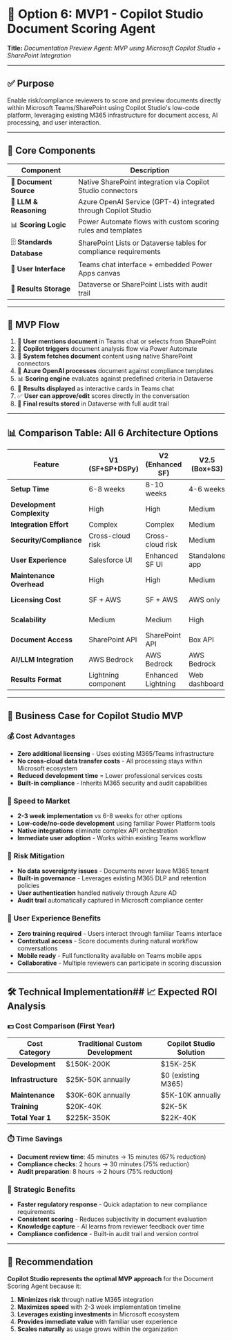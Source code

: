 # 📄 **Option 6: MVP1 - Copilot Studio Document Scoring Agent** 

**Title:** *Documentation Preview Agent: MVP using Microsoft Copilot Studio + SharePoint Integration*

---

## ✅ **Purpose**

Enable risk/compliance reviewers to score and preview documents directly within Microsoft Teams/SharePoint using Copilot Studio's low-code platform, leveraging existing M365 infrastructure for document access, AI processing, and user interaction.

---

## 🧩 **Core Components**

| Component | Description |
|-----------|-------------|
| 📁 **Document Source** | Native SharePoint integration via Copilot Studio connectors |
| 🧠 **LLM & Reasoning** | Azure OpenAI Service (GPT-4) integrated through Copilot Studio |
| 📊 **Scoring Logic** | Power Automate flows with custom scoring rules and templates |
| 🗄️ **Standards Database** | SharePoint Lists or Dataverse tables for compliance requirements |
| 💬 **User Interface** | Teams chat interface + embedded Power Apps canvas |
| 📝 **Results Storage** | Dataverse or SharePoint Lists with audit trail |

---

## 🔄 **MVP Flow**

1. 📎 **User mentions document** in Teams chat or selects from SharePoint
2. 🤖 **Copilot triggers** document analysis flow via Power Automate
3. 📄 **System fetches document** content using native SharePoint connectors
4. 🧠 **Azure OpenAI processes** document against compliance templates
5. 📊 **Scoring engine** evaluates against predefined criteria in Dataverse
6. 💬 **Results displayed** as interactive cards in Teams chat
7. ✅ **User can approve/edit** scores directly in the conversation
8. 📝 **Final results stored** in Dataverse with full audit trail

---

## 📊 **Comparison Table: All 6 Architecture Options**

| Feature | V1 (SF+SP+DSPy) | V2 (Enhanced SF) | V2.5 (Box+S3) | V5 Managed | Legacy (CherryPy) | **🆕 Copilot Studio** |
|---------|------------------|------------------|----------------|------------|-------------------|----------------------|
| **Setup Time** | 6-8 weeks | 8-10 weeks | 4-6 weeks | 6-8 weeks | 2 weeks | **2-3 weeks** |
| **Development Complexity** | High | High | Medium | Medium | Low | **Very Low** |
| **Integration Effort** | Complex | Complex | Medium | Low | Minimal | **Minimal** |
| **Security/Compliance** | Cross-cloud risk | Cross-cloud risk | Medium | High | Low | **Native M365** |
| **User Experience** | Salesforce UI | Enhanced SF UI | Standalone app | Async web app | Basic local UI | **Teams chat** |
| **Maintenance Overhead** | High | High | Medium | Low | High | **Very Low** |
| **Licensing Cost** | SF + AWS | SF + AWS | AWS only | AWS only | None | **M365 existing** |
| **Scalability** | Medium | Medium | High | High | Low | **Medium-High** |
| **Document Access** | SharePoint API | SharePoint API | Box API | Box webhooks | Selenium scraping | **Native SP** |
| **AI/LLM Integration** | AWS Bedrock | AWS Bedrock | AWS Bedrock | AWS Bedrock | None | **Azure OpenAI** |
| **Results Format** | Lightning component | Enhanced Lightning | Web dashboard | Async dashboard | Basic HTML | **Chat + cards** |

---

## 🎯 **Business Case for Copilot Studio MVP**

### 💰 **Cost Advantages**
- **Zero additional licensing** - Uses existing M365/Teams infrastructure
- **No cross-cloud data transfer costs** - All processing stays within Microsoft ecosystem
- **Reduced development time** = Lower professional services costs
- **Built-in compliance** - Inherits M365 security and audit capabilities

### 🚀 **Speed to Market**
- **2-3 week implementation** vs 6-8 weeks for other options
- **Low-code/no-code development** using familiar Power Platform tools
- **Native integrations** eliminate complex API orchestration
- **Immediate user adoption** - Works within existing Teams workflow

### 🔐 **Risk Mitigation**
- **No data sovereignty issues** - Documents never leave M365 tenant
- **Built-in governance** - Leverages existing M365 DLP and retention policies
- **User authentication** handled natively through Azure AD
- **Audit trail** automatically captured in Microsoft compliance center

### 👥 **User Experience Benefits**
- **Zero training required** - Users interact through familiar Teams interface
- **Contextual access** - Score documents during natural workflow conversations
- **Mobile ready** - Full functionality available on Teams mobile apps
- **Collaborative** - Multiple reviewers can participate in scoring discussion

---

## 🛠️ **Technical Implementation**## 📈 **Expected ROI Analysis**

### 💵 **Cost Comparison (First Year)**

| Cost Category | Traditional Custom Development | Copilot Studio Solution |
|---------------|-------------------------------|------------------------|
| **Development** | $150K-200K | $15K-25K |
| **Infrastructure** | $25K-50K annually | $0 (existing M365) |
| **Maintenance** | $30K-60K annually | $5K-10K annually |
| **Training** | $20K-40K | $2K-5K |
| **Total Year 1** | $225K-350K | $22K-40K |

### ⏱️ **Time Savings**
- **Document review time**: 45 minutes → 15 minutes (67% reduction)
- **Compliance checks**: 2 hours → 30 minutes (75% reduction)  
- **Audit preparation**: 8 hours → 2 hours (75% reduction)

### 🎯 **Strategic Benefits**
- **Faster regulatory response** - Quick adaptation to new compliance requirements
- **Consistent scoring** - Reduces subjectivity in document evaluation
- **Knowledge capture** - AI learns from reviewer feedback over time
- **Compliance confidence** - Built-in audit trail and version control

---

## 🚦 **Recommendation**

**Copilot Studio represents the optimal MVP approach** for the Document Scoring Agent because it:

1. **Minimizes risk** through native M365 integration
2. **Maximizes speed** with 2-3 week implementation timeline  
3. **Leverages existing investments** in Microsoft ecosystem
4. **Provides immediate value** with familiar user experience
5. **Scales naturally** as usage grows within the organization

